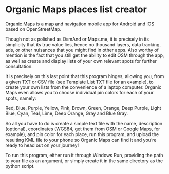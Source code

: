 # Organic Maps places list creator

[Organic Maps](https://organicmaps.app/) is a map and navigation mobile app for Android and iOS based on OpenStreetMap.

Though not as polished as OsmAnd or Maps.me, it is precisely in its simplicity that its true value lies, hence no thousand layers, data tracking, ads, or other nuisances that you might find in other apps.
Also worthy of mention is the fact that you still get the ability to edit OSM through the app, as well as create and display lists of your own relevant spots for further consultation.

It is precisely on this last point that this program hinges, allowing you, from a given TXT or CSV file (see Template List TXT file for an example), to create your own lists from the convenience of a laptop computer.
Organic Maps even allows you to choose individual pin colors for each of your spots, namely:

Red, Blue, Purple, Yellow, Pink, Brown, Green, Orange, Deep Purple, Light Blue, Cyan, Teal, Lime, Deep Orange, Gray and Blue Gray.

So all you have to do is create a simple text file with the name, description (optional), coordinates (WGS84, get them from OSM or Google Maps, for example), and pin color for each place, run this program, and upload the resulting KML file to your phone so Organic Maps can find it and you’re ready to head out on your journey!

To run this program, either run it through Windows Run, providing the path to your file as an argument, or simply create it in the same directory as the python script.
